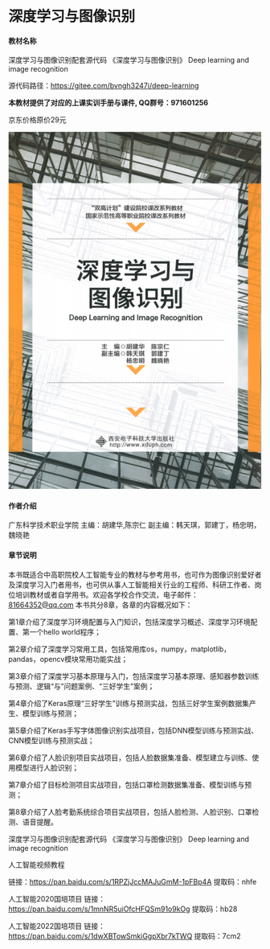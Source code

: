 # 深度学习与图像识别

#### 教材名称
深度学习与图像识别配套源代码 《深度学习与图像识别》 Deep learning and image recognition

源代码路径：https://gitee.com/bvngh3247i/deep-learning

 **本教材提供了对应的上课实训手册与课件, QQ群号：971601256** 

京东价格原价29元

![输入图片说明](%E6%95%99%E6%9D%90%E5%B0%81%E9%9D%A2.png)
#### 作者介绍

广东科学技术职业学院 主编：胡建华,陈宗仁 副主编：韩天琪，郭建丁，杨忠明，魏晓艳


#### 章节说明

本书既适合中高职院校人工智能专业的教材与参考用书，也可作为图像识别爱好者及深度学习入门者用书，也可供从事人工智能相关行业的工程师、科研工作者、岗位培训教材或者自学用书。欢迎各学校合作交流，电子邮件：81664352@qq.com 本书共分8章，各章的内容概况如下：

第1章介绍了深度学习环境配置与入门知识，包括深度学习概述、深度学习环境配置、第一个hello world程序；

第2章介绍了深度学习常用工具，包括常用库os，numpy，matplotlib，pandas，opencv模块常用功能实战；

第3章介绍了深度学习基本原理与入门，包括深度学习基本原理、感知器参数训练与预测、逻辑“与”问题案例、“三好学生”案例；

第4章介绍了Keras原理“三好学生”训练与预测实战，包括三好学生案例数据集产生、模型训练与预测；

第5章介绍了Keras手写字体图像识别实战项目，包括DNN模型训练与预测实战、CNN模型训练与预测实战；

第6章介绍了人脸识别项目实战项目，包括人脸数据集准备、模型建立与训练、使用模型进行人脸识别；

第7章介绍了目标检测项目实战项目，包括口罩检测数据集准备、模型训练与预测；

第8章介绍了人脸考勤系统综合项目实战项目，包括人脸检测、人脸识别、口罩检测、语音提醒。

深度学习与图像识别配套源代码 《深度学习与图像识别》 Deep learning and image recognition




人工智能视频教程

链接：https://pan.baidu.com/s/1RPZjJccMAJuGmM-1pFBp4A 
提取码：nhfe

人工智能2020国培项目
链接：https://pan.baidu.com/s/1mnNR5uiOfcHFQSm91o9kOg 
提取码：hb28 


人工智能2022国培项目
链接：https://pan.baidu.com/s/1dwXBTowSmkiGgpXbr7kTWQ 
提取码：7cm2
